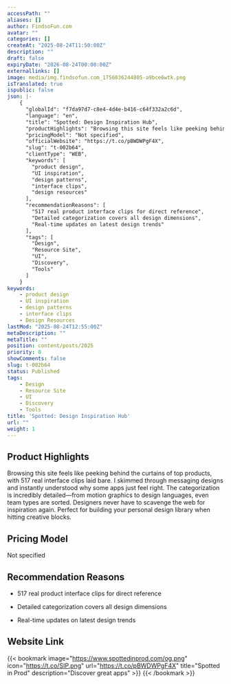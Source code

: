 ```yaml
---
accessPath: ""
aliases: []
author: FindsoFun.com
avatar: ""
categories: []
createAt: "2025-08-24T11:50:00Z"
description: ""
draft: false
expiryDate: "2026-08-24T00:00:00Z"
externallinks: []
image: media/img.findsofun.com_1756036244805-a9bce6wtk.png
isTranslated: true
ispublic: false
json: |-
    {
      "globalId": "f7da97d7-c8e4-4d4e-b416-c64f332a2c6d",
      "language": "en",
      "title": "Spotted: Design Inspiration Hub",
      "productHighlights": "Browsing this site feels like peeking behind the curtains of top products, with 517 real interface clips laid bare. I skimmed through messaging designs and instantly understood why some apps just feel right. The categorization is incredibly detailed—from motion graphics to design languages, even team types are sorted. Designers never have to scavenge the web for inspiration again. Perfect for building your personal design library when hitting creative blocks.",
      "pricingModel": "Not specified",
      "officialWebsite": "https://t.co/pBWDWPgF4X",
      "slug": "t-002b64",
      "clientType": "WEB",
      "keywords": [
        "product design",
        "UI inspiration",
        "design patterns",
        "interface clips",
        "design resources"
      ],
      "recommendationReasons": [
        "517 real product interface clips for direct reference",
        "Detailed categorization covers all design dimensions",
        "Real-time updates on latest design trends"
      ],
      "tags": [
        "Design",
        "Resource Site",
        "UI",
        "Discovery",
        "Tools"
      ]
    }
keywords:
    - product design
    - UI inspiration
    - design patterns
    - interface clips
    - Design Resources
lastMod: "2025-08-24T12:55:00Z"
metaDescription: ""
metaTitle: ""
position: content/posts/2025
priority: 0
showComments: false
slug: t-002b64
status: Published
tags:
    - Design
    - Resource Site
    - UI
    - Discovery
    - Tools
title: 'Spotted: Design Inspiration Hub'
url: ""
weight: 1
---
```

## Product Highlights
Browsing this site feels like peeking behind the curtains of top products, with 517 real interface clips laid bare. I skimmed through messaging designs and instantly understood why some apps just feel right. The categorization is incredibly detailed—from motion graphics to design languages, even team types are sorted. Designers never have to scavenge the web for inspiration again. Perfect for building your personal design library when hitting creative blocks.

## Pricing Model
<!--more-->Not specified

## Recommendation Reasons
- 517 real product interface clips for direct reference

- Detailed categorization covers all design dimensions

- Real-time updates on latest design trends

## Website Link
{{< bookmark image="https://www.spottedinprod.com/og.png" icon="https://t.co/SIP.png" url="https://t.co/pBWDWPgF4X" title="Spotted in Prod" description="Discover great apps" >}}
{{< /bookmark >}}


